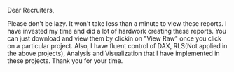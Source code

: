 Dear Recruiters, 

Please don't be lazy. It won't take less than a minute to view these reports. I have invested my time and did a lot of hardwork creating these reports. You can just download and view them by clickin on "View Raw" once you click on a particular project.
Also, I have fluent control of DAX, RLS(Not applied in the above projects), Analysis and Visualization that I have implemented in these projects.
Thank you for your time.
